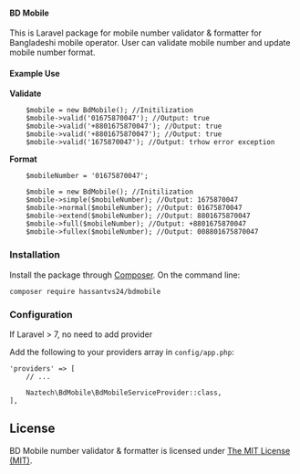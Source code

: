 #### BD Mobile

This is Laravel package for mobile number validator & formatter for Bangladeshi mobile operator.
User can validate mobile number and update mobile number format. 

#### Example Use 

**Validate**

```
    $mobile = new BdMobile(); //Initilization
    $mobile->valid('01675870047'); //Output: true
    $mobile->valid('+8801675870047'); //Output: true
    $mobile->valid('+8801675870047'); //Output: true
    $mobile->valid('1675870047'); //Output: trhow error exception
```

**Format**
    
```
    $mobileNumber = '01675870047';

    $mobile = new BdMobile(); //Initilization
    $mobile->simple($mobileNumber); //Output: 1675870047
    $mobile->normal($mobileNumber); //Output: 01675870047
    $mobile->extend($mobileNumber); //Output: 8801675870047
    $mobile->full($mobileNumber); //Output: +8801675870047
    $mobile->fullex($mobileNumber); //Output: 008801675870047
```

### Installation
 
Install the package through [Composer](http://getcomposer.org). On the command line:

```
composer require hassantvs24/bdmobile
```

### Configuration
If Laravel > 7, no need to add provider

Add the following to your providers array in `config/app.php`:

```
'providers' => [
    // ...

    Naztech\BdMobile\BdMobileServiceProvider::class,
],
```

## License

BD Mobile number validator & formatter is licensed under [The MIT License (MIT)](LICENSE).
